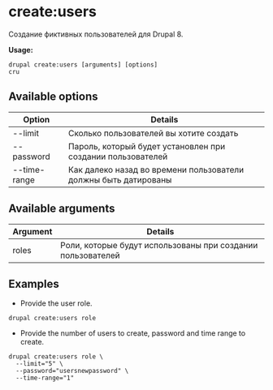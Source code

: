 # create:users
Создание фиктивных пользователей для Drupal 8.

**Usage:**
```
drupal create:users [arguments] [options]
cru
```

## Available options
Option | Details
-------|-------------
--limit | Сколько пользователей вы хотите создать
--password | Пароль, который будет установлен при создании пользователей
--time-range | Как далеко назад во времени пользователи должны быть датированы

## Available arguments
Argument | Details
---------|-------------
roles | Роли, которые будут использованы при создании пользователей

## Examples
* Provide the user role.
```
drupal create:users role
```
* Provide the number of users to create, password and time range to create.
```
drupal create:users role \
  --limit="5" \
  --password="usersnewpassword" \
  --time-range="1"
```
